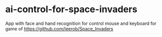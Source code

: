 # ai-control-for-space-invaders
App with face and hand recognition for control mouse and keyboard for game of https://github.com/leerob/Space_Invaders
